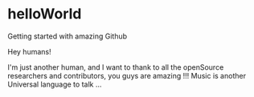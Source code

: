# helloWorld
Getting started with amazing Github

Hey humans!

I'm just another human, and I want to thank to all the openSource researchers and contributors, you guys are amazing !!!
Music is another Universal language to talk ...
